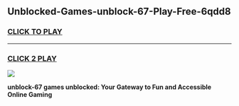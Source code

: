 
## Unblocked-Games-unblock-67-Play-Free-6qdd8
<h3>
<a href="https://premium76.site?title=unblock-67&ref=23A">CLICK TO PLAY</a></h3>
<hr>

<h3>
<a href="https://premium76.site?title=unblock-67&ref=23A">CLICK 2 PLAY</a>
  
</h3>

<a href="https://premium76.site?title=unblock-67&ref=23A"><img src="https://clearcache.store/games.png"></a>


**unblock-67 games unblocked: Your Gateway to Fun and Accessible Online Gaming**
